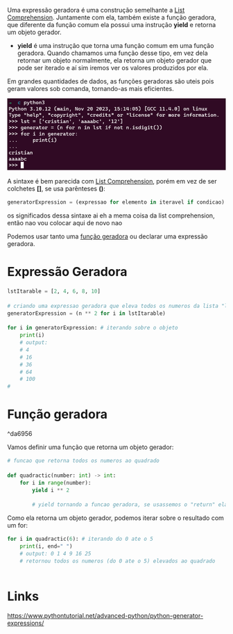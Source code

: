 Uma expressão geradora é uma construção semelhante a [List Comprehension](./List%20Comprehension.md). Juntamente com ela, também existe a função geradora, que diferente da função comum ela possui uma instrução **yield** e retorna um objeto gerador.

- **yield** é uma instrução que torna uma função comum em uma função geradora. Quando chamamos uma função desse tipo, em vez dela retornar um objeto normalmente, ela retorna um objeto gerador que pode ser iterado e aí sim iremos ver os valores produzidos por ela.

Em grandes quantidades de dados, as funções geradoras são uteis pois geram valores sob comanda, tornando-as mais eficientes.

![](../../../Images/Python/Generator%20Expression/Pasted%20image%2020231221205521.png)

A sintaxe é bem parecida com [List Comprehension](List%20Comprehension.md), porém em vez de ser colchetes **[]**, se usa parênteses **()**:

```python
generatorExpression = (expressao for elemento in iteravel if condicao)
```

os significados dessa sintaxe ai eh a mema coisa da list comprehension, então nao vou colocar aqui de novo nao

Podemos usar tanto uma [função geradora](#^da6956) ou declarar uma expressão geradora.

# Expressão Geradora

```python
lstItarable = [2, 4, 6, 8, 10]

# criando uma expressao geradora que eleva todos os numeros da lista "lstItarable" ao quadrado
generatorExpression = (n ** 2 for i in lstItarable)

for i in generatorExpression: # iterando sobre o objeto
	print(i)
	# output:
	# 4
	# 16
	# 36
	# 64
	# 100
#
```


# Função geradora

^da6956

Vamos definir uma função que retorna um objeto gerador:
```python
# funcao que retorna todos os numeros ao quadrado

def quadractic(number: int) -> int: 
	for i in range(number):
		yield i ** 2 
		
		# yield tornando a funcao geradora, se usassemos o "return" ela seria uma funcao comum e nao precisariamos iterar sobre ela
```

Como ela retorna um objeto gerador, podemos iterar sobre o resultado com um for:

```python
for i in quadractic(6): # iterando do 0 ate o 5
	print(i, end=" ")
	# output: 0 1 4 9 16 25
	# retornou todos os numeros (do 0 ate o 5) elevados ao quadrado
	
```


# Links

https://www.pythontutorial.net/advanced-python/python-generator-expressions/

